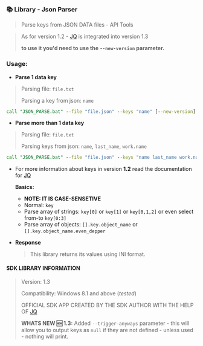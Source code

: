 ### 📚 Library - Json Parser

> Parse keys from JSON DATA files - API Tools

> As for version 1.2 - [JQ](https://stedolan.github.io/jq/) is integrated into version 1.3
>
> **to use it you'd need to use the `--new-version` parameter.**

### Usage:
- **Parse 1 data key**

> Parsing file: `file.txt`
>
> Parsing a key from json: `name`
```bat
call "JSON_PARSE.bat" --file "file.json" --keys "name" [--new-version]
```

- **Parse more than 1 data key**

> Parsing file: `file.txt`
>
> Parsing keys from json: `name`, `last_name`, `work.name`

```bat
call "JSON_PARSE.bat" --file "file.json" --keys "name last_name work.name" [--new-version]
```

- For more information about keys in version **1.2** read the documentation for [JQ](https://stedolan.github.io/jq/)

    **Basics:**
    - **NOTE: IT IS CASE-SENSETIVE**
    - Normal: `key`
    - Parse array of strings: `key[0]` or `key[1]` or `key[0,1,2]` or even select from-to `key[0:3]`
    - Parse array of objects: `[].key.object_name` or `[].key.object_name.even_depper`

- **Response**

    > This library returns its values using INI format.

#### SDK LIBRARY INFORMATION
> Version: 1.3
>
> Compatibility: Windows 8.1 and above (_tested_)
>
> OFFICIAL SDK APP CREATED BY THE SDK AUTHOR WITH THE HELP OF [JQ](https://stedolan.github.io/jq/)
>
> **WHATS NEW :new: 1.3:** Added `--trigger-anyways` parameter - this will allow you to output keys as `null` if they are not defined - unless used - nothing will print.